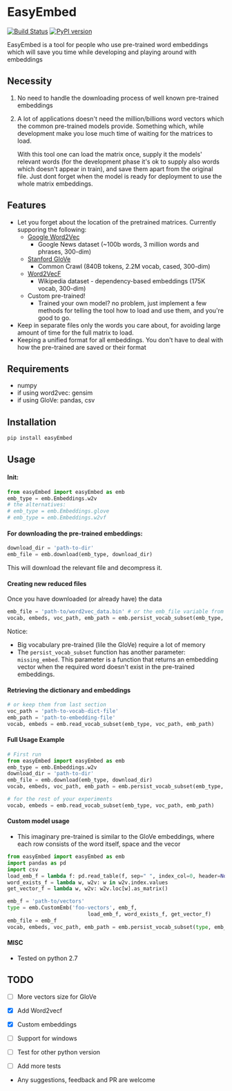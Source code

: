 # EasyEmbed
[![Build Status](https://travis-ci.org/yanaiela/easyEmbed.svg?branch=master)](https://travis-ci.org/yanaiela/easyEmbed)
[![PyPI version](https://badge.fury.io/py/easyEmbed.svg)](https://badge.fury.io/py/easyEmbed)


EasyEmbed is a tool for people who use pre-trained word embeddings which 
will save you time while developing and playing around with embeddings


## Necessity
1. No need to handle the downloading process of well known pre-trained embeddings
2. A lot of applications doesn't need the million/billions word vectors which
the common pre-trained models provide. Something which, while development 
make you lose much time of waiting for the matrices to load.
    
    With this tool one can load the matrix once, supply it the models' relevant
     words (for the development phase it's ok to supply also words which doesn't
     appear in train), and save them apart from the original file. Just dont forget
     when the model is ready for deployment to use the whole matrix embeddings. 


## Features
* Let you forget about the location of the pretrained matrices. Currently supporing the following:
    * [Google Word2Vec](https://code.google.com/archive/p/word2vec/)
        * Google News dataset (~100b words, 3 million words and phrases, 300-dim)
    * [Stanford GloVe](https://github.com/stanfordnlp/GloVe)
        * Common Crawl (840B tokens, 2.2M vocab, cased, 300-dim)
    * [Word2VecF](https://levyomer.wordpress.com/2014/04/25/dependency-based-word-embeddings/)
        * Wikipedia dataset - dependency-based embeddings (175K vocab, 300-dim)
    * Custom pre-trained!
        * Trained your own model? no problem, just implement a few
         methods for telling the tool how to load and use them,
         and you're good to go.
* Keep in separate files only the words you care about, for avoiding
 large amount of time for the full matrix to load.
* Keeping a unified format for all embeddings. You don't have to deal with
how the pre-trained are saved or their format
 
 
 ## Requirements
 * numpy
 * if using word2vec: gensim
 * if using GloVe: pandas, csv
 
 
 ## Installation
 ```bash
pip install easyEmbed
```
 
 ## Usage
 #### Init:
 ```python
from easyEmbed import easyEmbed as emb
emb_type = emb.Embeddings.w2v
# the alternatives:
# emb_type = emb.Embeddings.glove
# emb_type = emb.Embeddings.w2vf
```
 
 #### For downloading the pre-trained embeddings:
 ```python
download_dir = 'path-to-dir'
emb_file = emb.download(emb_type, download_dir) 
 ```
 This will download the relevant file and decompress it.
 
 #### Creating new reduced files
 Once you have downloaded (or already have) the data
```python
emb_file = 'path-to/word2vec_data.bin' # or the emb_file variable from previous section
vocab, embeds, voc_path, emb_path = emb.persist_vocab_subset(emb_type, emb_file, word_set)
```
Notice: 
* Big vocabulary pre-trained (lile the GloVe) require a lot of memory
* The `persist_vocab_subset` function has another parameter: `missing_embed`.
This parameter is a function that returns an embedding vector when the required
word doesn't exist in the pre-trained embeddings.

#### Retrieving the dictionary and embeddings
```python
# or keep them from last section
voc_path = 'path-to-vocab-dict-file'  
emb_path = 'path-to-embedding-file'
vocab, embeds = emb.read_vocab_subset(emb_type, voc_path, emb_path)
```

#### Full Usage Example
```python
# First run
from easyEmbed import easyEmbed as emb
emb_type = emb.Embeddings.w2v
download_dir = 'path-to-dir'
emb_file = emb.download(emb_type, download_dir) 
vocab, embeds, voc_path, emb_path = emb.persist_vocab_subset(emb_type, emb_file, word_set)

# for the rest of your experiments
vocab, embeds = emb.read_vocab_subset(emb_type, voc_path, emb_path)
```


#### Custom model usage
* This imaginary pre-trained is similar to the GloVe embeddings,
where each row consists of the word itself, space and the vecor
```python
from easyEmbed import easyEmbed as emb
import pandas as pd
import csv
load_emb_f = lambda f: pd.read_table(f, sep=" ", index_col=0, header=None, quoting=csv.QUOTE_NONE)
word_exists_f = lambda w, w2v: w in w2v.index.values
get_vector_f = lambda w, w2v: w2v.loc[w].as_matrix()

emb_f = 'path-to/vectors'
type = emb.CustomEmb('foo-vectors', emb_f,
                          load_emb_f, word_exists_f, get_vector_f)
emb_file = emb_f
vocab, embeds, voc_path, emb_path = emb.persist_vocab_subset(type, emb_file, words_set)
```

#### MISC
* Tested on python 2.7

## TODO
- [ ] More vectors size for GloVe
- [x] Add Word2vecf 
- [x] Custom embeddings
- [ ] Support for windows
- [ ] Test for other python version
- [ ] Add more tests


* Any suggestions, feedback and PR are welcome
